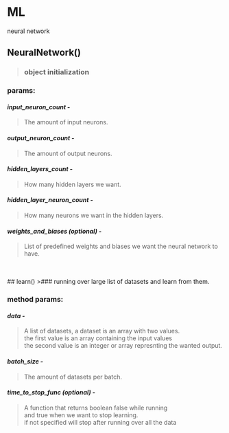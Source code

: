 # ML
neural network

## NeuralNetwork()
>### object initialization

### params:

#### *input_neuron_count -*
> The amount of input neurons.

#### *output_neuron_count -*
> The amount of output neurons.

#### *hidden_layers_count -*
> How many hidden layers we want.

#### *hidden_layer_neuron_count -*
> How many neurons we want in the hidden layers.

#### *weights_and_biases (optional) -*
> List of predefined weights and biases we want the neural network to have.

 <br />
 <br />
## learn()
>### running over large list of datasets and learn from them.

### method params:

#### *data -*
> A list of datasets, a dataset is an array with two values. <br />
> the first value is an array containing the input values <br />
> the second value is an integer or array represnting the wanted output. 

#### *batch_size -*
> The amount of datasets per batch.

#### *time_to_stop_func (optional) -*
> A function that returns boolean false while running <br />
> and true when we want to stop learning. <br />
> if not specified will stop after running over all the data

